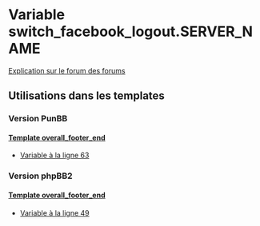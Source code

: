 # Variable switch_facebook_logout.SERVER_NAME
[Explication sur le forum des forums](http://forum.forumactif.com/t294113-listing-des-variables#switch_facebook_logout.SERVER_NAME)

## Utilisations dans les templates

### Version PunBB

#### [Template overall_footer_end](punbb/overall_footer_end.md)
* [Variable à la ligne 63](../punbb/overall_footer_end.tpl#L63)

### Version phpBB2

#### [Template overall_footer_end](subsilver/overall_footer_end.md)
* [Variable à la ligne 49](../subsilver/overall_footer_end.tpl#L49)